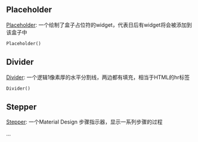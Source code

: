 <a name="Placeholder"></a>
## Placeholder
[Placeholder](https://api.flutter.dev/flutter/widgets/Placeholder-class.html): 一个绘制了盒子占位符的widget，代表日后有widget将会被添加到该盒子中
```dart
Placeholder()
```

<a name="Divider"></a>
## Divider
[Divider](https://api.flutter.dev/flutter/material/Divider-class.html): 一个逻辑1像素厚的水平分割线，两边都有填充，相当于HTML的hr标签
```dart
Divider()
```

<a name="Stepper"></a>
## Stepper
[Stepper](https://api.flutter.dev/flutter/material/Stepper-class.html): 一个Material Design 步骤指示器，显示一系列步骤的过程

...

